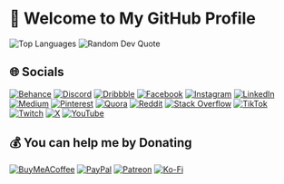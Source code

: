 # 🌟 Welcome to My GitHub Profile
<!--
## 🚀 GitHub Stats

![view](https://visitcount.itsvg.in/api?id=hsnlfi&icon=5&color=10)
-->
![Top Languages](https://github-readme-stats.vercel.app/api/top-langs/?username=hsnlfi&theme=radical&hide_border=false&include_all_commits=false&count_private=true&layout=compact)
![Random Dev Quote](https://quotes-github-readme.vercel.app/api?type=horizontal&theme=radical)

<!--
![Top Contributed Repo](https://github-contributor-stats.vercel.app/api?username=hsnlfi&limit=1&theme=radical&combine_all_yearly_contributions=true)
![GitHub Stats](https://github-readme-stats.vercel.app/api?username=hsnlfi&theme=radical&hide_border=false&include_all_commits=false&count_private=true)
![GitHub Streak](https://github-readme-streak-stats.herokuapp.com/?user=hsnlfi&theme=radical&hide_border=false)
-->

## 🌐 Socials

[![Behance](https://img.shields.io/badge/Behance-1769ff?logo=behance&logoColor=white)](https://behance.net/hsnlfi) 
[![Discord](https://img.shields.io/badge/Discord-%237289DA.svg?logo=discord&logoColor=white)](https://discord.gg/hsnlfi)
[![Dribbble](https://img.shields.io/badge/Dribbble-%23EA4C3A.svg?logo=dribbble&logoColor=white)](https://dribbble.com/yourprofile)
[![Facebook](https://img.shields.io/badge/Facebook-%231877F2.svg?logo=Facebook&logoColor=white)](https://facebook.com/hsnlfi) 
[![Instagram](https://img.shields.io/badge/Instagram-%23E4405F.svg?logo=Instagram&logoColor=white)](https://instagram.com/hsnlfi) 
[![LinkedIn](https://img.shields.io/badge/LinkedIn-%230077B5.svg?logo=linkedin&logoColor=white)](https://linkedin.com/in/hsnlfi) 
[![Medium](https://img.shields.io/badge/Medium-12100E?logo=medium&logoColor=white)](https://medium.com/@hsnlfi) 
[![Pinterest](https://img.shields.io/badge/Pinterest-%23E60023.svg?logo=Pinterest&logoColor=white)](https://pinterest.com/hsnlfi) 
[![Quora](https://img.shields.io/badge/Quora-%23B92B27.svg?logo=Quora&logoColor=white)](https://quora.com/profile/hsnlfi) 
[![Reddit](https://img.shields.io/badge/Reddit-%23FF4500.svg?logo=Reddit&logoColor=white)](https://reddit.com/user/hsnlfi) 
[![Stack Overflow](https://img.shields.io/badge/-Stackoverflow-FE7A16?logo=stack-overflow&logoColor=white)](https://stackoverflow.com/users/hsnlfi) 
[![TikTok](https://img.shields.io/badge/TikTok-%23000000.svg?logo=TikTok&logoColor=white)](https://tiktok.com/@hsnlfi) 
[![Twitch](https://img.shields.io/badge/Twitch-%239146FF.svg?logo=Twitch&logoColor=white)](https://twitch.tv/hsnlfi) 
[![X](https://img.shields.io/badge/X-black.svg?logo=X&logoColor=white)](https://x.com/hsnlfi) 
[![YouTube](https://img.shields.io/badge/YouTube-%23FF0000.svg?logo=YouTube&logoColor=white)](https://youtube.com/@hsnlfi) 
<!--
## 💻 Tech Stack

### Languages & Markup

![JavaScript](https://img.shields.io/badge/javascript-%23323330.svg?style=for-the-badge&logo=javascript&logoColor=%23F7DF1E) 
![TypeScript](https://img.shields.io/badge/typescript-%23007ACC.svg?style=for-the-badge&logo=typescript&logoColor=white) 
![HTML5](https://img.shields.io/badge/html5-%23E34F26.svg?style=for-the-badge&logo=html5&logoColor=white) 
![CSS3](https://img.shields.io/badge/css3-%231572B6.svg?style=for-the-badge&logo=css3&logoColor=white) 
![Markdown](https://img.shields.io/badge/markdown-%23000000.svg?style=for-the-badge&logo=markdown&logoColor=white) 
![YAML](https://img.shields.io/badge/yaml-%23ffffff.svg?style=for-the-badge&logo=yaml&logoColor=151515)

### Frontend Frameworks & Tools

![React](https://img.shields.io/badge/react-%2320232a.svg?style=for-the-badge&logo=react&logoColor=%2361DAFB) 
![Next JS](https://img.shields.io/badge/Next-black?style=for-the-badge&logo=next.js&logoColor=white) 
![Astro](https://img.shields.io/badge/astro-%232C2052.svg?style=for-the-badge&logo=astro&logoColor=white) 
![Storybook](https://img.shields.io/badge/-Storybook-FF4785?style=for-the-badge&logo=storybook&logoColor=white)

### Backend & Databases

![NodeJS](https://img.shields.io/badge/node.js-6DA55F?style=for-the-badge&logo=node.js&logoColor=white) 
![Express.js](https://img.shields.io/badge/express.js-%23404d59.svg?style=for-the-badge&logo=express&logoColor=%2361DAFB) 
![Apollo-GraphQL](https://img.shields.io/badge/-ApolloGraphQL-311C87?style=for-the-badge&logo=apollo-graphql) 
![Prisma](https://img.shields.io/badge/Prisma-3982CE?style=for-the-badge&logo=Prisma&logoColor=white) 
![Sequelize](https://img.shields.io/badge/Sequelize-52B0E7?style=for-the-badge&logo=Sequelize&logoColor=white) 
![MongoDB](https://img.shields.io/badge/MongoDB-%234ea94b.svg?style=for-the-badge&logo=mongodb&logoColor=white) 
![MySQL](https://img.shields.io/badge/mysql-4479A1.svg?style=for-the-badge&logo=mysql&logoColor=white) 
![Postgres](https://img.shields.io/badge/postgres-%23316192.svg?style=for-the-badge&logo=postgresql&logoColor=white) 
![Redis](https://img.shields.io/badge/redis-%23DD0031.svg?style=for-the-badge&logo=redis&logoColor=white)

### DevOps & Hosting

![Netlify](https://img.shields.io/badge/netlify-%23000000.svg?style=for-the-badge&logo=netlify&logoColor=#00C7B7) 
![Heroku](https://img.shields.io/badge/heroku-%23430098.svg?style=for-the-badge&logo=heroku&logoColor=white) 
![Vercel](https://img.shields.io/badge/vercel-%23000000.svg?style=for-the-badge&logo=vercel&logoColor=white) 
![GithubPages](https://img.shields.io/badge/github%20pages-121013?style=for-the-badge&logo=github&logoColor=white) 
![Nginx](https://img.shields.io/badge/nginx-%23009639.svg?style=for-the-badge&logo=nginx&logoColor=white) 
![Apache](https://img.shields.io/badge/apache-%23D42029.svg?style=for-the-badge&logo=apache&logoColor=white) 
![Docker](https://img.shields.io/badge/docker-%230db7ed.svg?style=for-the-badge&logo=docker&logoColor=white)

### Tools & Utilities

![GitHub](https://img.shields.io/badge/github-%23121011.svg?style=for-the-badge&logo=github&logoColor=white) 
![GitHub Actions](https://img.shields.io/badge/github%20actions-%232671E5.svg?style=for-the-badge&logo=githubactions&logoColor=white) 
![ESLint](https://img.shields.io/badge/ESLint-4B3263?style=for-the-badge&logo=eslint&logoColor=white) 
![Jira](https://img.shields.io/badge/jira-%230A0FFF.svg?style=for-the-badge&logo=jira&logoColor=white) 
![Notion](https://img.shields.io/badge/notion-000000.svg?style=for-the-badge&logo=notion&logoColor=white) 
![Figma](https://img.shields.io/badge/figma-%23F24E1E.svg?style=for-the-badge&logo=figma&logoColor=white) 
![Postman](https://img.shields.io/badge/postman-%23FF6C37.svg?style=for-the-badge&logo=postman&logoColor=white) 
![Zapier](https://img.shields.io/badge/zapier-%23FF4A2E.svg?style=for-the-badge&logo=zapier&logoColor=white) 

### Frameworks

![Express.js](https://img.shields.io/badge/express.js-%23404d59.svg?style=for-the-badge&logo=express&logoColor=%2361DAFB) 
![Spring](https://img.shields.io/badge/spring-%236DB33F.svg?style=for-the-badge&logo=spring&logoColor=white) 
![Flask](https://img.shields.io/badge/flask-%230496A1.svg?style=for-the-badge&logo=flask&logoColor=white) 
![Django](https://img.shields.io/badge/django-%23092e20.svg?style=for-the-badge&logo=django&logoColor=white)

## 📜 Certifications

[![Fundamentals of Project Planning and Management](https://img.shields.io/badge/Fundamentals%20of%20Project%20Planning%20and%20Management-4A90E2?logo=coursera&logoColor=white)](https://www.coursera.org/account/accomplishments/certificate/6C2WQJ6PTPC6) 
[![Google Analytics for Beginners](https://img.shields.io/badge/Google%20Analytics%20for%20Beginners-FBB034?logo=googleanalytics&logoColor=white)](https://analytics.google.com/analytics/academy/course/6) 
[![Machine Learning Foundations](https://img.shields.io/badge/Machine%20Learning%20Foundations-FBB034?logo=coursera&logoColor=white)](https://www.coursera.org/account/accomplishments/certificate/5D4NUZ8BXUAA)

## 📚 Libraries & Frameworks

[![D3.js](https://img.shields.io/badge/D3.js-F9A825?logo=d3dotjs&logoColor=white)](https://d3js.org/) 
[![Three.js](https://img.shields.io/badge/Three.js-000000?logo=three.js&logoColor=white)](https://threejs.org/) 
[![Express.js](https://img.shields.io/badge/Express.js-000000?logo=express&logoColor=white)](https://expressjs.com/) 
[![Next.js](https://img.shields.io/badge/Next.js-000000?logo=next.js&logoColor=white)](https://nextjs.org/) 
[![Tailwind CSS](https://img.shields.io/badge/Tailwind%20CSS-38B2AC?logo=tailwindcss&logoColor=white)](https://tailwindcss.com/) 
[![Material UI](https://img.shields.io/badge/Material%20UI-007FFF?logo=mui&logoColor=white)](https://mui.com/) 
[![Bootstrap](https://img.shields.io/badge/Bootstrap-563D7C?logo=bootstrap&logoColor=white)](https://getbootstrap.com/)
-->
## 💰 You can help me by Donating

[![BuyMeACoffee](https://img.shields.io/badge/Buy%20Me%20a%20Coffee-ffdd00?style=for-the-badge&logo=buy-me-a-coffee&logoColor=black)](https://buymeacoffee.com/hsnlfi) 
[![PayPal](https://img.shields.io/badge/PayPal-00457C?style=for-the-badge&logo=paypal&logoColor=white)](https://paypal.me/hsnlfi) 
[![Patreon](https://img.shields.io/badge/Patreon-F96854?style=for-the-badge&logo=patreon&logoColor=white)](https://patreon.com/hsnlfi) 
[![Ko-Fi](https://img.shields.io/badge/Ko--fi-F16061?style=for-the-badge&logo=ko-fi&logoColor=white)](https://ko-fi.com/hsnlfi) 
